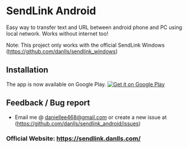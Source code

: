 # SendLink Android
Easy way to transfer text and URL between android phone and PC using local network.
Works without internet too! <br/>

Note: This project only works with the official SendLink Windows (https://github.com/danlls/sendlink_windows)

## Installation
The app is now available on Google Play.
<a href='https://play.google.com/store/apps/details?id=com.danlls.daniel.sendlink&pcampaignid=MKT-Other-global-all-co-prtnr-py-PartBadge-Mar2515-1'><img alt='Get it on Google Play' src='https://play.google.com/intl/en_us/badges/images/generic/en_badge_web_generic.png'/></a>

## Feedback / Bug report
 - Email me @ daniellee468@gmail.com or create a new issue at (https://github.com/danlls/sendlink_android/issues)

### Official Website: https://sendlink.danlls.com/
